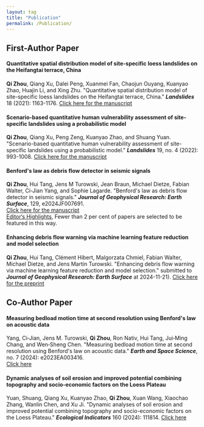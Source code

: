 ```yaml
---
layout: tag
title: "Publication"
permalink: /Publication/
---
```


## **First-Author Paper** <br>

#### Quantitative spatial distribution model of site-specific loess landslides on the Heifangtai terrace, China
**Qi Zhou**, Qiang Xu, Dalei Peng, Xuanmei Fan, Chaojun Ouyang, Kuanyao Zhao, Huajin Li, and Xing Zhu. 
"Quantitative spatial distribution model of site-specific loess landslides on the Heifangtai terrace, China." 
**_Landslides_** 18 (2021): 1163-1176.
[Click here for the manuscript](https://doi.org/10.1007/s10346-020-01551-y) <br>

#### Scenario-based quantitative human vulnerability assessment of site-specific landslides using a probabilistic model
**Qi Zhou**, Qiang Xu, Peng Zeng, Kuanyao Zhao, and Shuang Yuan. 
"Scenario-based quantitative human vulnerability assessment of site-specific landslides using a probabilistic model." 
**_Landslides_** 19, no. 4 (2022): 993-1008.
[Click here for the manuscript](https://doi.org/10.1007/s10346-021-01827-x) <br>


#### Benford's law as debris flow detector in seismic signals
**Qi Zhou**, Hui Tang, Jens M Turowski, Jean Braun, Michael Dietze, Fabian Walter, Ci‐Jian Yang, and Sophie Lagarde. 
"Benford's law as debris flow detector in seismic signals." 
**_Journal of Geophysical Research: Earth Surface_**, 129, e2024JF007691. <br>
[Click here for the manuscript](https://doi.org/10.1029/2024JF007691) <br>
[Editor‘s Highlights](https://eos.org/editor-highlights/counting-from-one-to-nine-to-detect-debris-flows), Fewer than 2 per cent of papers are selected to be featured in this way.


#### Enhancing debris flow warning via machine learning feature reduction and model selection
**Qi Zhou**, Hui Tang, Clément Hibert, Malgorzata Chmiel, Fabian Walter, Michael Dietze, and Jens Martin Turowski. 
"Enhancing debris flow warning via machine learning feature reduction and model selection."
submitted to **_Journal of Geophysical Research: Earth Surface_** at 2024-11-21).
[Click here for the preprint](https://doi.org/10.22541/essoar.172183990.09256095/v1) <br>


## **Co-Author Paper** 
#### Measuring bedload motion time at second resolution using Benford's law on acoustic data 
Yang, Ci‐Jian, Jens M. Turowski, **Qi Zhou**, Ron Nativ, Hui Tang, Jui‐Ming Chang, and Wen‐Sheng Chen.
"Measuring bedload motion time at second resolution using Benford's law on acoustic data." 
**_Earth and Space Science_**, no. 7 (2024): e2023EA003416. <br>
[Click here](https://doi.org/10.1029/2023EA003416) <br>

#### Dynamic analyses of soil erosion and improved potential combining topography and socio-economic factors on the Loess Plateau
Yuan, Shuang, Qiang Xu, Kuanyao Zhao, **Qi Zhou**, Xuan Wang, Xiaochao Zhang, Wanlin Chen, and Xu Ji. 
"Dynamic analyses of soil erosion and improved potential combining topography and socio-economic factors on the Loess Plateau." 
**_Ecological Indicators_** 160 (2024): 111814.
[Click here](https://doi.org/10.1016/j.ecolind.2024.111814) <br>
